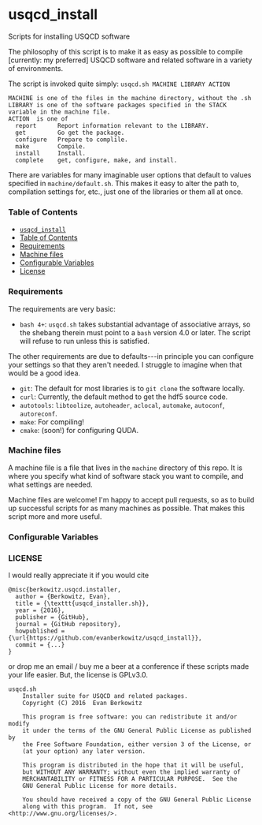 # usqcd_install
Scripts for installing USQCD software

The philosophy of this script is to make it as easy as possible to compile [currently: my preferred] USQCD software and related software in a variety of environments.

The script is invoked quite simply: `usqcd.sh MACHINE LIBRARY ACTION`

```
MACHINE is one of the files in the machine directory, without the .sh
LIBRARY is one of the software packages specified in the STACK variable in the machine file.
ACTION  is one of
  report      Report information relevant to the LIBRARY.
  get         Go get the package.
  configure   Prepare to complile.
  make        Compile.
  install     Install.
  complete    get, configure, make, and install.
````

There are variables for many imaginable user options that default to values specified in `machine/default.sh`.
This makes it easy to alter the path to, compilation settings for, etc., just one of the libraries or them all at once.

### Table of Contents

- [`usqcd_install`](#usqcd_install)
- [Table of Contents](#table-of-contents)
- [Requirements](#requirements)
- [Machine files](#machine-files)
- [Configurable Variables](#configurable-variables)
- [License](#license)


### Requirements

The requirements are very basic:
- `bash 4+`:  `usqcd.sh` takes substantial advantage of associative arrays, so the shebang therein must point to a `bash` version 4.0 or later.  The script will refuse to run unless this is satisfied.

The other requirements are due to defaults---in principle you can configure your settings so that they aren't needed.  I struggle to imagine when that would be a good idea.

- `git`:  The default for most libraries is to `git clone` the software locally.
- `curl`: Currently, the default method to get the hdf5 source code.
- `autotools`: `libtoolize`, `autoheader`, `aclocal`, `automake`, `autoconf`, `autoreconf`.
- `make`: For compiling!
- `cmake`: (soon!) for configuring QUDA.

### Machine files

A machine file is a file that lives in the `machine` directory of this repo.  It is where you specify what kind of software stack you want to compile, and what settings are needed.

Machine files are welcome!  I'm happy to accept pull requests, so as to build up successful scripts for as many machines as possible.  That makes this script more and more useful.

### Configurable Variables



### LICENSE

I would really appreciate it if you would cite

```
@misc{berkowitz.usqcd.installer,
  author = {Berkowitz, Evan},
  title = {\texttt{usqcd_installer.sh}},
  year = {2016},
  publisher = {GitHub},
  journal = {GitHub repository},
  howpublished = {\url{https://github.com/evanberkowitz/usqcd_install}},
  commit = {...}
}
```

or drop me an email / buy me a beer at a conference if these scripts made your life easier.  But, the license is GPLv3.0.

```
usqcd.sh
    Installer suite for USQCD and related packages.
    Copyright (C) 2016  Evan Berkowitz

    This program is free software: you can redistribute it and/or modify
    it under the terms of the GNU General Public License as published by
    the Free Software Foundation, either version 3 of the License, or
    (at your option) any later version.

    This program is distributed in the hope that it will be useful,
    but WITHOUT ANY WARRANTY; without even the implied warranty of
    MERCHANTABILITY or FITNESS FOR A PARTICULAR PURPOSE.  See the
    GNU General Public License for more details.

    You should have received a copy of the GNU General Public License
    along with this program.  If not, see <http://www.gnu.org/licenses/>.
```